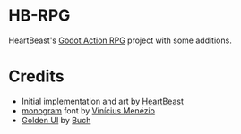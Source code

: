 # HB-RPG

HeartBeast's [Godot Action RPG](https://www.youtube.com/playlist?list=PL9FzW-m48fn2SlrW0KoLT4n5egNdX-W9a) project with some additions.


# Credits

- Initial implementation and art by [HeartBeast](https://www.youtube.com/c/uheartbeast)
- [monogram](https://datagoblin.itch.io/monogram) font by [Vinícius Menézio](https://datagoblin.itch.io/)
- [Golden UI](https://lpc.opengameart.org/content/golden-ui-bigger-than-ever-edition) by [Buch](https://opengameart.org/users/buch)

